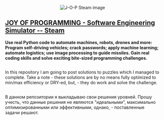 <p align="center">
  <img src="https://shared.fastly.steamstatic.com/store_item_assets/steam/apps/2216770/header.jpg?t=1737284391" alt="J-O-P Steam image"/>
</p>




## [JOY OF PROGRAMMING - Software Engineering Simulator -- Steam](https://store.steampowered.com/app/2216770/JOY_OF_PROGRAMMING__Software_Engineering_Simulator/)    
**Use real Python code to automate machines, robots, drones and more: Program self-driving vehicles; crack passwords; apply machine learning; automate logistics; use image processing to guide missiles. Gain real coding skills and solve exciting bite-sized programming challenges.**



## 
In this repository I am going to post solutions to puzzles which I managed to complete. 
Take a note - these solutions are by no means fully optimized to min/max efficiency or DRY-ed, but, - they do work and solve the challenge.



##

В данном репозитории я выкладываю свои решения уровней. 
Прошу учесть, что данные решения не являются "идеальными", максимально оптимизированными или эффективными, однако, - поставленные задачи решают. 

